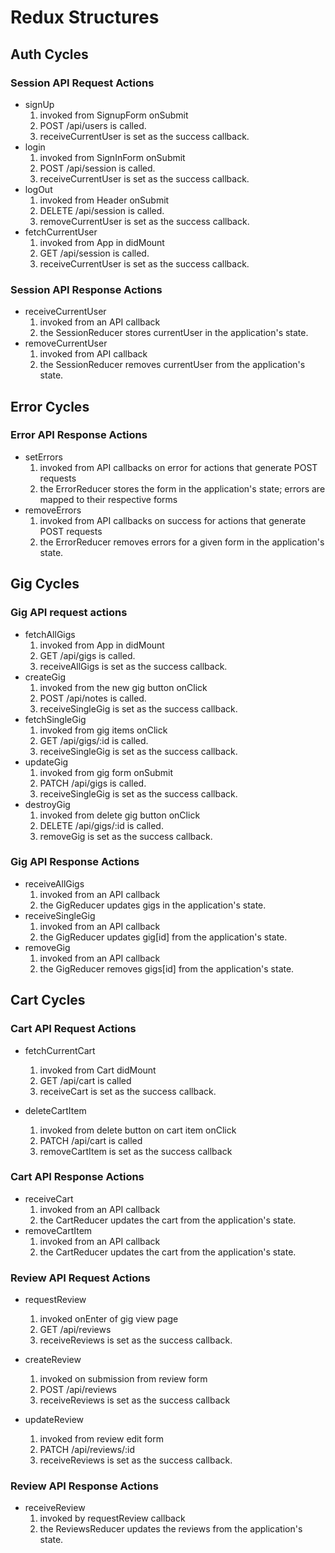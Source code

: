 # Redux Structures

## Auth Cycles

### Session API Request Actions

* signUp
  1. invoked from SignupForm onSubmit
  2. POST /api/users is called.
  3. receiveCurrentUser is set as the success callback.
* login
  1. invoked from SignInForm onSubmit
  2. POST /api/session is called.
  3. receiveCurrentUser is set as the success callback.
* logOut
  1. invoked from Header onSubmit
  2. DELETE /api/session is called.
  3. removeCurrentUser is set as the success callback.
* fetchCurrentUser
  1. invoked from App in didMount
  2. GET /api/session is called.
  3. receiveCurrentUser is set as the success callback.

### Session API Response Actions

* receiveCurrentUser
  1. invoked from an API callback
  2. the SessionReducer stores currentUser in the application's state.
* removeCurrentUser
  1. invoked from API callback
  2. the SessionReducer removes currentUser from the application's state.

## Error Cycles

### Error API Response Actions

* setErrors
  1. invoked from API callbacks on error for actions that generate POST requests
  2. the ErrorReducer stores the form in the application's state; errors are mapped to their respective forms
* removeErrors
  1. invoked from API callbacks on success for actions that generate POST requests
  2. the ErrorReducer removes errors for a given form in the application's state.

## Gig Cycles

### Gig API request actions

* fetchAllGigs
  1. invoked from App in didMount
  2. GET /api/gigs is called.
  3. receiveAllGigs is set as the success callback.
* createGig
  1. invoked from the new gig button onClick
  2. POST /api/notes is called.
  3. receiveSingleGig is set as the success callback.
* fetchSingleGig
  1. invoked from gig items onClick
  2. GET /api/gigs/:id is called.
  3. receiveSingleGig is set as the success callback.
* updateGig
  1. invoked from gig form onSubmit
  2. PATCH /api/gigs is called.
  3. receiveSingleGig is set as the success callback.
* destroyGig
  1. invoked from delete gig button onClick
  2. DELETE /api/gigs/:id is called.
  3. removeGig is set as the success callback.

### Gig API Response Actions

* receiveAllGigs
  1. invoked from an API callback
  2. the GigReducer updates gigs in the application's state.
* receiveSingleGig
  1. invoked from an API callback
  2. the GigReducer updates gig[id] from the application's state.
* removeGig
  1. invoked from an API callback
  2. the GigReducer removes gigs[id] from the application's state.

## Cart Cycles

### Cart API Request Actions

* fetchCurrentCart
  1. invoked from Cart didMount
  2. GET /api/cart is called
  3. receiveCart is set as the success callback.

* deleteCartItem
  1. invoked from delete button on cart item onClick
  2. PATCH /api/cart is called
  3. removeCartItem is set as the success callback

### Cart API Response Actions

* receiveCart
  1. invoked from an API callback
  2. the CartReducer updates the cart from the application's state.
* removeCartItem
  1. invoked from an API callback
  2. the CartReducer updates the cart from the application's state.

### Review API Request Actions

* requestReview
  1. invoked onEnter of gig view page
  2. GET /api/reviews
  3. receiveReviews is set as the success callback.

* createReview
  1. invoked on submission from review form
  2. POST /api/reviews
  3. receiveReviews is set as the success callback

* updateReview
  1. invoked from review edit form
  2. PATCH /api/reviews/:id
  3. receiveReviews is set as the success callback.

### Review API Response Actions

* receiveReview
  1. invoked by requestReview callback
  2. the ReviewsReducer updates the reviews from the application's state.
